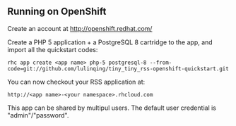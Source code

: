 Running on OpenShift
----------------------------

Create an account at http://openshift.redhat.com/

Create a PHP 5 application + a PostgreSQL 8 cartridge to the app, and import all the quickstart codes:

    rhc app create <app name> php-5 postgresql-8 --from-code=git://github.com/lulinqing/tiny_tiny_rss-openshift-quickstart.git

You can now checkout your RSS application at:

    http://<app name>-<your namespace>.rhcloud.com

This app can be shared by multipul users. The default user credential is "admin"/"password".
